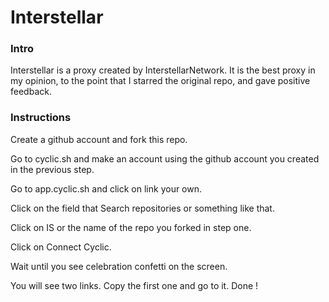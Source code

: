 # Interstellar
<h3>Intro</h3>
<p>Interstellar is a proxy created by InterstellarNetwork. It is the best proxy in my opinion, to the point that I starred the original repo, and gave positive feedback.</p>
<h3>Instructions</h3>
<p>Create a github account and fork this repo.</p>
<p>Go to cyclic.sh and make an account using the github account you created in the previous step.</p>
<p>Go to app.cyclic.sh and click on link your own.</p>
<p>Click on the field that Search repositories or something like that.</p>
<p>Click on IS or the name of the repo you forked in step one.</p>
<p>Click on Connect Cyclic.</p>
<p>Wait until you see celebration confetti on the screen.</p>
<p>You will see two links. Copy the first one and go to it. Done !</p>
